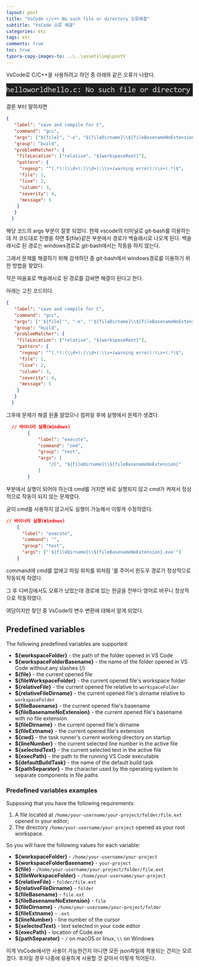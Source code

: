 ```yaml
---
layout: post
title: "VsCode c/c++ No such file or directory 오류해결"
subtitle: "VsCode 오류 해결"
categories: etc
tags: etc
comments: true
toc: true
typora-copy-images-to: ..\..\assets\img\postV
---
```






VsCode로 C/C++을 사용하려고 하던 중 아래와 같은 오류가 나왔다.

![image-20210307222021273](https://raw.githubusercontent.com/k-chan-l/blog_image_save/master//img/image-20210307222021273.png)



결론 부터 말하자면 

```json
{
   "label": "save and compile for C",
   "command": "gcc",
   "args": ["${file}", "-o", "${fileDirname}\\${fileBasenameNoExtension}"],
   "group": "build",
   "problemMatcher": {
​    "fileLocation": ["relative", "${workspaceRoot}"],
​    "pattern": {
​     "regexp": "^(.*):(\\d+):(\\d+):\\s+(warning error):\\s+(.*)$",
​     "file": 1,
​     "line": 2,
​     "column": 3,
​     "severity": 4,
​     "message": 5
​    }
   }
  }
```

해당 코드의 args 부분이 잘못 되었다. 현재 vscode의 터미널로 git-bash를 이용하는데 저 코드대로 진행을 하면 ${file}같은 부분에서 경로가 백슬래시로 나오게 된다. 백슬래시로 된 경로는 windows경로로 git-bash에서는 작동을 하지 않는다.



그래서 문제를 해결하기 위해 검색하던 중 git-bash에서 windows경로를 이용하기 위한 방법을 찾았다.

작은 따옴표로 백슬래시로 된 경로를 감싸면 해결이 된다고 한다.



아래는 고친 코드이다.

```json
{
   "label": "save and compile for C",
   "command": "gcc",
   "args": ["'${file}'", "-o", "'${fileDirname}\\${fileBasenameNoExtension}'"],
   "group": "build",
   "problemMatcher": {
​    "fileLocation": ["relative", "${workspaceRoot}"],
​    "pattern": {
​     "regexp": "^(.*):(\\d+):(\\d+):\\s+(warning error):\\s+(.*)$",
​     "file": 1,
​     "line": 2,
​     "column": 3,
​     "severity": 4,
​     "message": 5
​    }
   }
  }
```



그후에 문제가 해결 된줄 알았으나 컴파일 후에 실행에서 문제가 생겼다.

```json
  // 바이너리 실행(Windows)
        {
            "label": "execute",
            "command": "cmd",
            "group": "test",
            "args": [
                "/C", "${fileDirname}\\${fileBasenameNoExtension}"
            ]  
        }
```

부분에서 실행이 되어야 하는데 cmd를 거치면 바로 실행되지 않고 cmd가 켜져서 정상적으로 작동이 되지 않는 문제였다.

굳이 cmd를 사용하지 않고서도 실행이 가능해서 이렇게 수정하였다.

```json
// 바이너리 실행(Windows)
    {
      "label": "execute",
      "command": "",
      "group": "test",
      "args": ["'${fileDirname}\\${fileBasenameNoExtension}.exe'"]
    }
```

command에 cmd를 없애고 파일 위치를 위처럼 '를 주어서 윈도우 경로가 정상적으로 작동되게 하였다.



그 후 디버깅에서도 오류가 났었는데 경로에 있는 한글을 전부다 영어로 바꾸니 정상적으로 작동하였다.



여담이지만 찾던 중 VsCode의 변수 변환에 대해서 알게 되었다.

## Predefined variables

The following predefined variables are supported:

- **${workspaceFolder}** - the path of the folder opened in VS Code
- **${workspaceFolderBasename}** - the name of the folder opened in VS Code without any slashes (/)
- **${file}** - the current opened file
- **${fileWorkspaceFolder}** - the current opened file's workspace folder
- **${relativeFile}** - the current opened file relative to `workspaceFolder`
- **${relativeFileDirname}** - the current opened file's dirname relative to `workspaceFolder`
- **${fileBasename}** - the current opened file's basename
- **${fileBasenameNoExtension}** - the current opened file's basename with no file extension
- **${fileDirname}** - the current opened file's dirname
- **${fileExtname}** - the current opened file's extension
- **${cwd}** - the task runner's current working directory on startup
- **${lineNumber}** - the current selected line number in the active file
- **${selectedText}** - the current selected text in the active file
- **${execPath}** - the path to the running VS Code executable
- **${defaultBuildTask}** - the name of the default build task
- **${pathSeparator}** - the character used by the operating system to separate components in file paths

### Predefined variables examples

Supposing that you have the following requirements:

1. A file located at `/home/your-username/your-project/folder/file.ext` opened in your editor;
2. The directory `/home/your-username/your-project` opened as your root workspace.

So you will have the following values for each variable:

- **${workspaceFolder}** - `/home/your-username/your-project`
- **${workspaceFolderBasename}** - `your-project`
- **${file}** - `/home/your-username/your-project/folder/file.ext`
- **${fileWorkspaceFolder}** - `/home/your-username/your-project`
- **${relativeFile}** - `folder/file.ext`
- **${relativeFileDirname}** - `folder`
- **${fileBasename}** - `file.ext`
- **${fileBasenameNoExtension}** - `file`
- **${fileDirname}** - `/home/your-username/your-project/folder`
- **${fileExtname}** - `.ext`
- **${lineNumber}** - line number of the cursor
- **${selectedText}** - text selected in your code editor
- **${execPath}** - location of Code.exe
- **${pathSeparator}** - `/` on macOS or linux, `\\` on Windows



이게 VsCode에서만 사용이 가능한건지 아니면 모든 json파일에 적용되는 건지는 모르겠다. 후자일 경우 나중에 유용하게 사용할 것 같아서 이렇게 적어둔다.